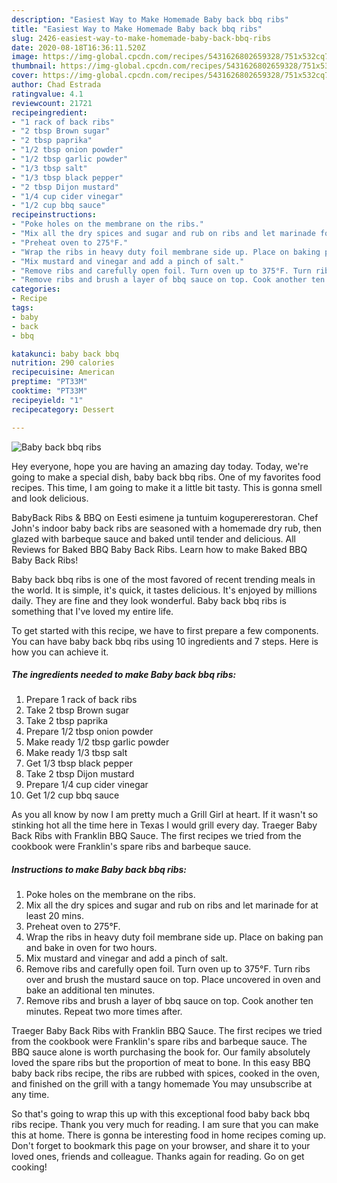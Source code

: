 ```yaml
---
description: "Easiest Way to Make Homemade Baby back bbq ribs"
title: "Easiest Way to Make Homemade Baby back bbq ribs"
slug: 2426-easiest-way-to-make-homemade-baby-back-bbq-ribs
date: 2020-08-18T16:36:11.520Z
image: https://img-global.cpcdn.com/recipes/5431626802659328/751x532cq70/baby-back-bbq-ribs-recipe-main-photo.jpg
thumbnail: https://img-global.cpcdn.com/recipes/5431626802659328/751x532cq70/baby-back-bbq-ribs-recipe-main-photo.jpg
cover: https://img-global.cpcdn.com/recipes/5431626802659328/751x532cq70/baby-back-bbq-ribs-recipe-main-photo.jpg
author: Chad Estrada
ratingvalue: 4.1
reviewcount: 21721
recipeingredient:
- "1 rack of back ribs"
- "2 tbsp Brown sugar"
- "2 tbsp paprika"
- "1/2 tbsp onion powder"
- "1/2 tbsp garlic powder"
- "1/3 tbsp salt"
- "1/3 tbsp black pepper"
- "2 tbsp Dijon mustard"
- "1/4 cup cider vinegar"
- "1/2 cup bbq sauce"
recipeinstructions:
- "Poke holes on the membrane on the ribs."
- "Mix all the dry spices and sugar and rub on ribs and let marinade for at least 20 mins."
- "Preheat oven to 275°F."
- "Wrap the ribs in heavy duty foil membrane side up. Place on baking pan and bake in oven for two hours."
- "Mix mustard and vinegar and add a pinch of salt."
- "Remove ribs and carefully open foil. Turn oven up to 375°F. Turn ribs over and brush the mustard sauce on top. Place uncovered in oven and bake an additional ten minutes."
- "Remove ribs and brush a layer of bbq sauce on top. Cook another ten minutes. Repeat two more times after."
categories:
- Recipe
tags:
- baby
- back
- bbq

katakunci: baby back bbq 
nutrition: 290 calories
recipecuisine: American
preptime: "PT33M"
cooktime: "PT33M"
recipeyield: "1"
recipecategory: Dessert

---
```



![Baby back bbq ribs](https://img-global.cpcdn.com/recipes/5431626802659328/751x532cq70/baby-back-bbq-ribs-recipe-main-photo.jpg)

Hey everyone, hope you are having an amazing day today. Today, we're going to make a special dish, baby back bbq ribs. One of my favorites food recipes. This time, I am going to make it a little bit tasty. This is gonna smell and look delicious.

BabyBack Ribs &amp; BBQ on Eesti esimene ja tuntuim kogupererestoran. Chef John&#39;s indoor baby back ribs are seasoned with a homemade dry rub, then glazed with barbeque sauce and baked until tender and delicious. All Reviews for Baked BBQ Baby Back Ribs. Learn how to make Baked BBQ Baby Back Ribs!

Baby back bbq ribs is one of the most favored of recent trending meals in the world. It is simple, it's quick, it tastes delicious. It's enjoyed by millions daily. They are fine and they look wonderful. Baby back bbq ribs is something that I've loved my entire life.


To get started with this recipe, we have to first prepare a few components. You can have baby back bbq ribs using 10 ingredients and 7 steps. Here is how you can achieve it.

<!--inarticleads1-->

##### The ingredients needed to make Baby back bbq ribs:

1. Prepare 1 rack of back ribs
1. Take 2 tbsp Brown sugar
1. Take 2 tbsp paprika
1. Prepare 1/2 tbsp onion powder
1. Make ready 1/2 tbsp garlic powder
1. Make ready 1/3 tbsp salt
1. Get 1/3 tbsp black pepper
1. Take 2 tbsp Dijon mustard
1. Prepare 1/4 cup cider vinegar
1. Get 1/2 cup bbq sauce


As you all know by now I am pretty much a Grill Girl at heart. If it wasn&#39;t so stinking hot all the time here in Texas I would grill every day. Traeger Baby Back Ribs with Franklin BBQ Sauce. The first recipes we tried from the cookbook were Franklin&#39;s spare ribs and barbeque sauce. 

<!--inarticleads2-->

##### Instructions to make Baby back bbq ribs:

1. Poke holes on the membrane on the ribs.
1. Mix all the dry spices and sugar and rub on ribs and let marinade for at least 20 mins.
1. Preheat oven to 275°F.
1. Wrap the ribs in heavy duty foil membrane side up. Place on baking pan and bake in oven for two hours.
1. Mix mustard and vinegar and add a pinch of salt.
1. Remove ribs and carefully open foil. Turn oven up to 375°F. Turn ribs over and brush the mustard sauce on top. Place uncovered in oven and bake an additional ten minutes.
1. Remove ribs and brush a layer of bbq sauce on top. Cook another ten minutes. Repeat two more times after.


Traeger Baby Back Ribs with Franklin BBQ Sauce. The first recipes we tried from the cookbook were Franklin&#39;s spare ribs and barbeque sauce. The BBQ sauce alone is worth purchasing the book for. Our family absolutely loved the spare ribs but the proportion of meat to bone. In this easy BBQ baby back ribs recipe, the ribs are rubbed with spices, cooked in the oven, and finished on the grill with a tangy homemade You may unsubscribe at any time. 

So that's going to wrap this up with this exceptional food baby back bbq ribs recipe. Thank you very much for reading. I am sure that you can make this at home. There is gonna be interesting food in home recipes coming up. Don't forget to bookmark this page on your browser, and share it to your loved ones, friends and colleague. Thanks again for reading. Go on get cooking!
